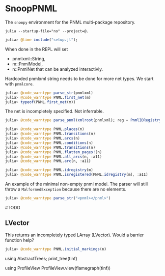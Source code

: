 # SnoopPNML

The `snoopy` environment for the PNML multi-package repository.

```shell
julia --startup-file="no" --project=@.
```

```julia
julia> @time include("setup.jl");
```

When done in the REPL will set
  * pnmlxml::String,
  * m::PnmlModel,
  * n::PnmlNet
that can be analyzed interactivly.

Hardcoded pnmlxml string needs to be done for more net types. We start with `pnmlcore`.

```julia
julia> @code_warntype parse_str(pnmlxml)
julia> @code_warntype PNML.first_net(m)
julia> typeof(PNML.first_net(m))
```
The net is incompletely specified. Not inferrable.

```julia
julia> @code_warntype parse_pnml(xmlroot(pnmlxml); reg = PnmlIDRegistry())
```

```julia
julia> @code_warntype PNML.places(n)
julia> @code_warntype PNML.transitions(n)
julia> @code_warntype PNML.arcs(n)
julia> @code_warntype PNML.conditions(n)
julia> @code_warntype PNML.transitions(n)
julia> @code_warntype PNML.flatten_pages!(n)
julia> @code_warntype PNML.all_arcs(n, :a11)
julia> @code_warntype PNML.arc(n, :a11)

julia> @code_warntype PNML.idregistry(m)
julia> @code_warntype PNML.isregistered(PNML.idregistry(m), :a11)
```

An example of the minimal non-empty pnml model. The parser will still throw a `MalformedException` because there are no <net> elements.

```julia
julia> @code_warntype parse_str("<pnml></pnml>")
```

#TODO

## LVector

This returns an incompletely typed LArray (LVector). Would a barrier function help?
```julia
julia> @code_warntype PNML.initial_markings(n)
```


using AbstractTrees;
    print_tree(tinf)

using ProfileView
    ProfileView.view(flamegraph(tinf))
